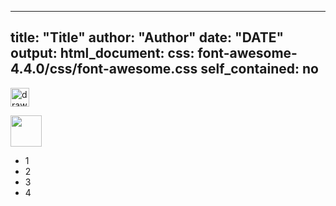<style>
img[alt=drawing] {
  width: 30px;
}
</style>

---
title: "Title"
author: "Author"
date: "DATE"
output:
html_document:
css: font-awesome-4.4.0/css/font-awesome.css
self_contained: no
---

![drawing](/img/logo192.png)

[<img src="/img/logo192.png" width="50"/>](image.png)
* 1
* 2
* 3
* 4
